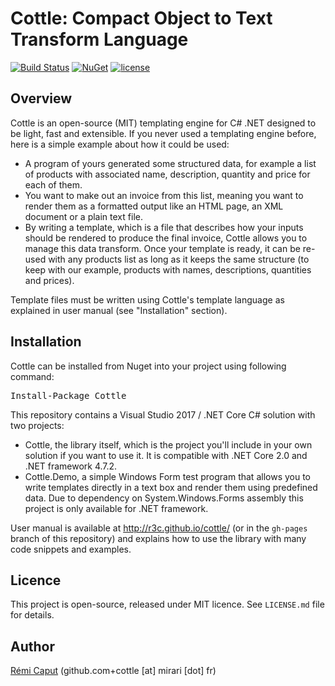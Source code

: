 Cottle: Compact Object to Text Transform Language
=================================================

[![Build Status](https://travis-ci.org/r3c/cottle.svg?branch=master)](https://travis-ci.org/r3c/cottle)
[![NuGet](https://img.shields.io/nuget/v/Cottle.svg)](https://www.nuget.org/packages/Cottle/)
[![license](https://img.shields.io/badge/license-mit-blue.svg)](https://opensource.org/licenses/MIT)

Overview
--------

Cottle is an open-source (MIT) templating engine for C# .NET designed to be
light, fast and extensible. If you never used a templating engine before, here
is a simple example about how it could be used:

- A program of yours generated some structured data, for example a list of
products with associated name, description, quantity and price for each of
them.
- You want to make out an invoice from this list, meaning you want to render
them as a formatted output like an HTML page, an XML document or a plain text
file.
- By writing a template, which is a file that describes how your inputs should
be rendered to produce the final invoice, Cottle allows you to manage this data
transform. Once your template is ready, it can be re-used with any products
list as long as it keeps the same structure (to keep with our example, products
with names, descriptions, quantities and prices).

Template files must be written using Cottle's template language as explained in
user manual (see "Installation" section).

Installation
------------

Cottle can be installed from Nuget into your project using following command:
<pre>
Install-Package Cottle
</pre>

This repository contains a Visual Studio 2017 / .NET Core C# solution with two
projects:

- Cottle, the library itself, which is the project you'll include in your own
solution if you want to use it. It is compatible with .NET Core 2.0 and .NET
framework 4.7.2.
- Cottle.Demo, a simple Windows Form test program that allows you to write
templates directly in a text box and render them using predefined data. Due to
dependency on System.Windows.Forms assembly this project is only available for
.NET framework.

User manual is available at http://r3c.github.io/cottle/ (or in the `gh-pages`
branch of this repository) and explains how to use the library with many code
snippets and examples.

Licence
-------

This project is open-source, released under MIT licence. See `LICENSE.md` file
for details.

Author
------

[Rémi Caput](http://remi.caput.fr/) (github.com+cottle [at] mirari [dot] fr)
